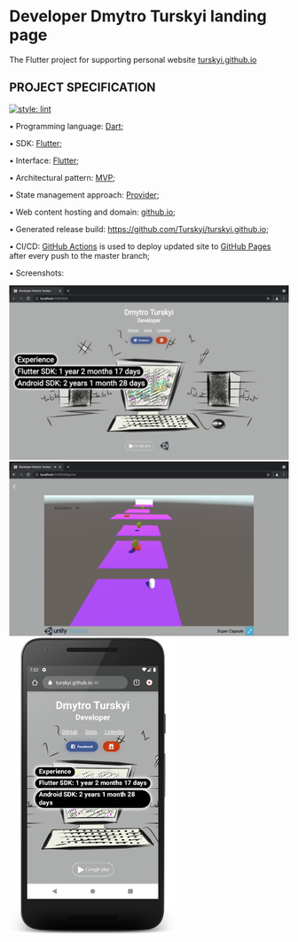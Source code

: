 # Developer Dmytro Turskyi landing page

The Flutter project for supporting personal website [turskyi.github.io](https://turskyi.github.io)

## PROJECT SPECIFICATION

[![style: lint](https://img.shields.io/badge/style-lint-4BC0F5.svg)](https://pub.dev/packages/lint)

• Programming language: [Dart](https://dart.dev/);

• SDK: [Flutter](https://flutter.dev/);

• Interface: [Flutter](https://flutter.dev/docs/development/ui);

• Architectural pattern: [MVP](https://en.wikipedia.org/wiki/Model%E2%80%93view%E2%80%93presenter);

• State management approach: [Provider](https://flutter.dev/docs/development/data-and-backend/state-mgmt/simple);

• Web content hosting and domain: [github.io](https://github.io);

• Generated release build: https://github.com/Turskyi/turskyi.github.io;

• CI/CD: [GitHub Actions](https://docs.github.com/en/actions) is used to deploy updated site to [GitHub Pages](https://pages.github.com/) after every push to the master branch;

• Screenshots:

<img src="/screenshots/home.png?raw=true" width="600" >
<img src="/screenshots/game-2021-11-01.png?raw=true" width="600" >
<img src="/screenshots/phone.png?raw=true" width="300" >



